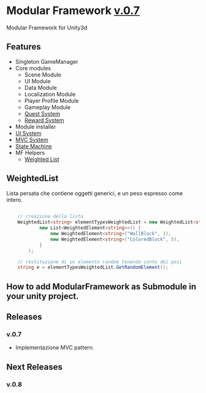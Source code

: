 # Modular Framework [v.0.7](#releases)
Modular Framework for Unity3d

## Features
- Singleton GameManager
- Core modules
  - Scene Module
  - UI Module
  - Data Module
  - Localization Module
  - Player Profile Module
  - Gameplay Module
  - [Quest System](Code/Core/QuestSystem/QuestSystem.md)
  - [Reward System](Code/Core/RewardSystem/RewardSystem.md)
- Module installer
- [UI System](Code/Core/UI/UISystem.md)
- [MVC System](Code/Core/MVC/MVC_System.md) 
- [State Machine](Code/Core/BehaviourMachine/FSM.md)
- MF Helpers
  - [Weighted List](#WeightedList)

## WeightedList
Lista persata che contiene oggetti generici, e un peso espresso come intero.

```c#
    
    // creazione della lista
    WeightedList<string> elementTypesWeightedList = new WeightedList<string>(
            new List<WeightedElement<string>>() {
                new WeightedElement<string>("WallBlock", 1),
                new WeightedElement<string>("ColoredBlock", 5),
            }
        );

    // restituzione di un elemento random tenendo conto dei pesi
    string e = elementTypesWeightedList.GetRandomElement();

```

## How to add ModularFramework as Submodule in your unity project.

## Releases

### v.0.7
- Implementazione MVC pattern.

## Next Releases

### v.0.8
